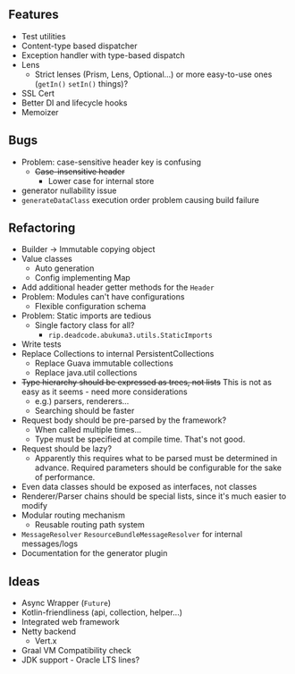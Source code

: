 ## Features

* Test utilities
* Content-type based dispatcher
* Exception handler with type-based dispatch
* Lens
    * Strict lenses (Prism, Lens, Optional...) or more easy-to-use ones (`getIn()` `setIn()` things)?
* SSL Cert
* Better DI and lifecycle hooks
* Memoizer


## Bugs

* Problem: case-sensitive header key is confusing
    * ~~Case-insensitive header~~
        * Lower case for internal store
* generator nullability issue
* `generateDataClass` execution order problem causing build failure


## Refactoring

* Builder -> Immutable copying object
* Value classes
    * Auto generation
    * Config implementing Map
* Add additional header getter methods for the `Header`
* Problem: Modules can't have configurations
    * Flexible configuration schema
* Problem: Static imports are tedious
    * Single factory class for all?
        * `rip.deadcode.abukuma3.utils.StaticImports`
* Write tests
* Replace Collections to internal PersistentCollections
    * Replace Guava immutable collections
    * Replace java.util collections
* ~~Type hierarchy should be expressed as trees, not lists~~ This is not as easy as it seems - need more considerations
    * e.g.) parsers, renderers...
    * Searching should be faster
* Request body should be pre-parsed by the framework?
    * When called multiple times...
    * Type must be specified at compile time. That's not good.
* Request should be lazy?
    * Apparently this requires what to be parsed must be determined in advance.
      Required parameters should be configurable for the sake of performance.
* Even data classes should be exposed as interfaces, not classes
* Renderer/Parser chains should be special lists, since it's much easier to modify
* Modular routing mechanism
    * Reusable routing path system 
* `MessageResolver` `ResourceBundleMessageResolver` for internal messages/logs
* Documentation for the generator plugin


## Ideas

* Async Wrapper (`Future`)
* Kotlin-friendliness (api, collection, helper...)
* Integrated web framework
* Netty backend
    * Vert.x
* Graal VM Compatibility check
* JDK support - Oracle LTS lines?
